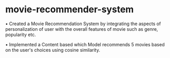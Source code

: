 # movie-recommender-system

•	Created a Movie Recommendation System by integrating the aspects of personalization of user with the overall features of movie such as genre, popularity etc. 

•	Implemented a Content based which Model recommends 5 movies based on the user's choices using cosine similarity.
